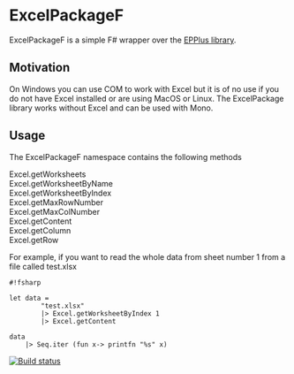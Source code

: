 # ExcelPackageF

ExcelPackageF is a simple F# wrapper over the [EPPlus library](http://epplus.codeplex.com/).

## Motivation

On Windows you can use COM to work with Excel but it is of no use if you do not have Excel installed or are using MacOS or Linux. The ExcelPackage library works without Excel and can be used with Mono.

## Usage

The ExcelPackageF namespace contains the following methods

Excel.getWorksheets  
Excel.getWorksheetByName   
Excel.getWorksheetByIndex   
Excel.getMaxRowNumber   
Excel.getMaxColNumber  
Excel.getContent  
Excel.getColumn  
Excel.getRow  

For example, if you want to read the whole data from sheet number 1 from a file called test.xlsx  

```
#!fsharp

let data = 
        "test.xlsx"
        |> Excel.getWorksheetByIndex 1
        |> Excel.getContent 

data 
    |> Seq.iter (fun x-> printfn "%s" x)
```

[![Build status](https://ci.appveyor.com/api/projects/status/fvv818glcdra359k)](https://ci.appveyor.com/project/igorkulman/excelpackagef)